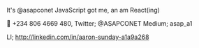 It's @asapconet
JavaScript got me, an am React(ing)

📲 +234 806 4669 480,
Twitter; @ASAPCONET
Medium; asap_a1

LI; http://linkedin.com/in/aaron-sunday-a1a9a268


<!---
asapconet/asapconet is a ✨ special ✨ repository because its `README.md` (this file) appears on your GitHub profile.
You can click the Preview link to take a look at your changes.
--->

